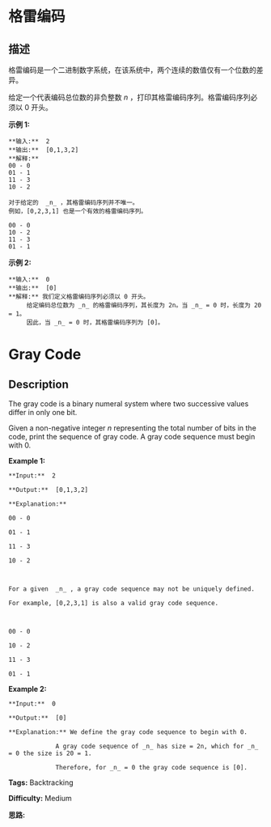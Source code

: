 # 格雷编码

## 描述

格雷编码是一个二进制数字系统，在该系统中，两个连续的数值仅有一个位数的差异。

给定一个代表编码总位数的非负整数 _n_ ，打印其格雷编码序列。格雷编码序列必须以 0 开头。

**示例 1:**

    
    
    **输入:**  2
    **输出:**  [0,1,3,2]
    **解释:**
    00 - 0
    01 - 1
    11 - 3
    10 - 2
    
    对于给定的  _n_ ，其格雷编码序列并不唯一。
    例如，[0,2,3,1] 也是一个有效的格雷编码序列。
    
    00 - 0
    10 - 2
    11 - 3
    01 - 1

**示例  2:**

    
    
    **输入:**  0
    **输出:**  [0]
    **解释:** 我们定义格雷编码序列必须以 0 开头。
         给定编码总位数为 _n_ 的格雷编码序列，其长度为 2n。当 _n_ = 0 时，长度为 20 = 1。
         因此，当 _n_ = 0 时，其格雷编码序列为 [0]。
    



# Gray Code

## Description



The gray code is a binary numeral system where two successive values differ in only one bit.

Given a non-negative integer _n_ representing the total number of bits in the code, print the sequence of gray code. A gray code sequence must begin with 0.

**Example 1:**

    
    
    **Input:**  2
    **Output:**  [0,1,3,2]
    **Explanation:**
    00 - 0
    01 - 1
    11 - 3
    10 - 2
    
    For a given  _n_ , a gray code sequence may not be uniquely defined.
    For example, [0,2,3,1] is also a valid gray code sequence.
    
    00 - 0
    10 - 2
    11 - 3
    01 - 1
    

**Example 2:**

    
    
    **Input:**  0
    **Output:**  [0]
    **Explanation:** We define the gray code sequence to begin with 0.
                 A gray code sequence of _n_ has size = 2n, which for _n_ = 0 the size is 20 = 1.
                 Therefore, for _n_ = 0 the gray code sequence is [0].
    


**Tags:** Backtracking

**Difficulty:** Medium

**思路:**
